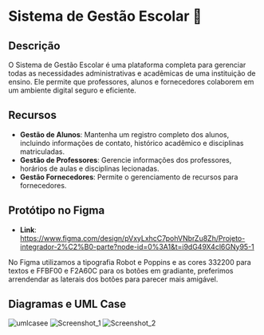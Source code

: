 # Sistema de Gestão Escolar 🏫

## Descrição

O Sistema de Gestão Escolar é uma plataforma completa para gerenciar todas as necessidades administrativas e acadêmicas de uma instituição de ensino. Ele permite que professores, alunos e fornecedores colaborem em um ambiente digital seguro e eficiente.

## Recursos

- **Gestão de Alunos**: Mantenha um registro completo dos alunos, incluindo informações de contato, histórico acadêmico e disciplinas matriculadas.
- **Gestão de Professores**: Gerencie informações dos professores, horários de aulas e disciplinas lecionadas.
- **Gestão Fornecedores**: Permite o gerenciamento de recursos para fornecedores.

## Protótipo no Figma 

- **Link**: https://www.figma.com/design/pVxyLxhcC7pohVNbrZu8Zh/Projeto-integrador-2%C2%B0-parte?node-id=0%3A1&t=i9dG49X4cl6GNy95-1

No Figma utilizamos a tipografia Robot e Poppins e as cores 332200 para textos e FFBF00 e F2A60C para os botões em gradiante, preferimos arrendendar as laterais dos botões para parecer mais amigável. 

## Diagramas e UML Case
![umlcasee](https://github.com/FelipeLourenc/Projeto-Integrador-PT2/assets/119360201/c8acba86-64b6-4760-af6f-81acb34815d5)
![Screenshot_1](https://github.com/FelipeLourenc/Projeto-Integrador-PT2/assets/119360201/5d4d16d1-281c-4a55-9b90-19a6a1ddb409)
![Screenshot_2](https://github.com/FelipeLourenc/Projeto-Integrador-PT2/assets/119360201/945850c3-778d-4539-bfe0-8eb59a72c816)

